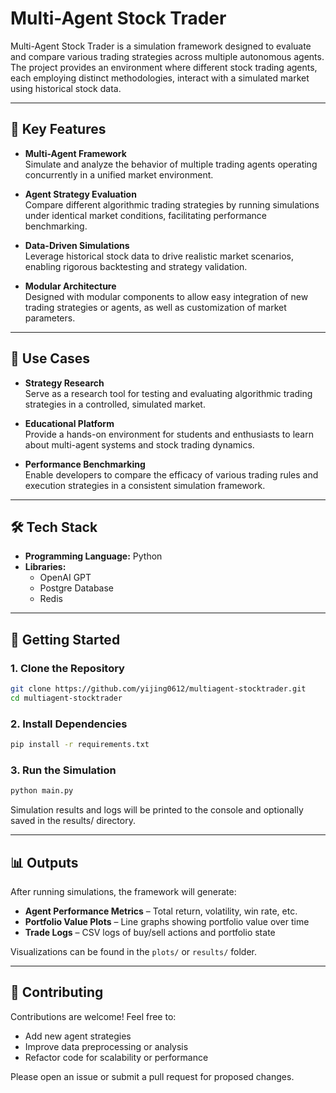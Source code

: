 # Multi-Agent Stock Trader

Multi-Agent Stock Trader is a simulation framework designed to evaluate and compare various trading strategies across multiple autonomous agents. The project provides an environment where different stock trading agents, each employing distinct methodologies, interact with a simulated market using historical stock data.

---

## 🔧 Key Features

- **Multi-Agent Framework**  
  Simulate and analyze the behavior of multiple trading agents operating concurrently in a unified market environment.

- **Agent Strategy Evaluation**  
  Compare different algorithmic trading strategies by running simulations under identical market conditions, facilitating performance benchmarking.

- **Data-Driven Simulations**  
  Leverage historical stock data to drive realistic market scenarios, enabling rigorous backtesting and strategy validation.

- **Modular Architecture**  
  Designed with modular components to allow easy integration of new trading strategies or agents, as well as customization of market parameters.

---

## 📌 Use Cases

- **Strategy Research**  
  Serve as a research tool for testing and evaluating algorithmic trading strategies in a controlled, simulated market.

- **Educational Platform**  
  Provide a hands-on environment for students and enthusiasts to learn about multi-agent systems and stock trading dynamics.

- **Performance Benchmarking**  
  Enable developers to compare the efficacy of various trading rules and execution strategies in a consistent simulation framework.

---

## 🛠 Tech Stack

- **Programming Language:** Python  
- **Libraries:**  
  - OpenAI GPT 
  - Postgre Database 
  - Redis

---

## 🚀 Getting Started

### 1. Clone the Repository

```bash
git clone https://github.com/yijing0612/multiagent-stocktrader.git
cd multiagent-stocktrader
```

### 2. Install Dependencies

```bash
pip install -r requirements.txt
```

### 3. Run the Simulation

```bash
python main.py
```

Simulation results and logs will be printed to the console and optionally saved in the results/ directory.

---

## 📊 Outputs

After running simulations, the framework will generate:

- **Agent Performance Metrics** – Total return, volatility, win rate, etc.  
- **Portfolio Value Plots** – Line graphs showing portfolio value over time  
- **Trade Logs** – CSV logs of buy/sell actions and portfolio state  

Visualizations can be found in the `plots/` or `results/` folder.

---

## 🤝 Contributing

Contributions are welcome! Feel free to:

- Add new agent strategies  
- Improve data preprocessing or analysis  
- Refactor code for scalability or performance  

Please open an issue or submit a pull request for proposed changes.
